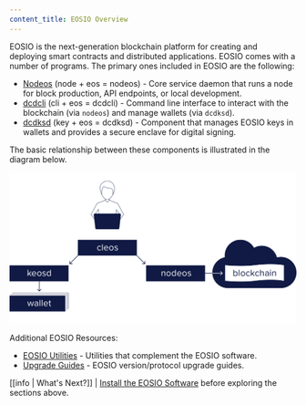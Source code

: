 ```yaml
---
content_title: EOSIO Overview
---
```


EOSIO is the next-generation blockchain platform for creating and deploying smart contracts and distributed applications. EOSIO comes with a number of programs. The primary ones included in EOSIO are the following:

* [Nodeos](01_nodeos/index.md) (node + eos = nodeos)  - Core service daemon that runs a node for block production, API endpoints, or local development.
* [dcdcli](02_dcdcli/index.md) (cli + eos = dcdcli) - Command line interface to interact with the blockchain (via `nodeos`) and manage wallets (via `dcdksd`).
* [dcdksd](03_dcdksd/index.md) (key + eos = dcdksd) - Component that manages EOSIO keys in wallets and provides a secure enclave for digital signing.

The basic relationship between these components is illustrated in the diagram below.

![EOSIO components](eosio_components.png)

Additional EOSIO Resources:
* [EOSIO Utilities](10_utilities/index.md) - Utilities that complement the EOSIO software.
* [Upgrade Guides](20_upgrade-guides/index.md) - EOSIO version/protocol upgrade guides.

[[info | What's Next?]]
| [Install the EOSIO Software](00_install/index.md) before exploring the sections above.

